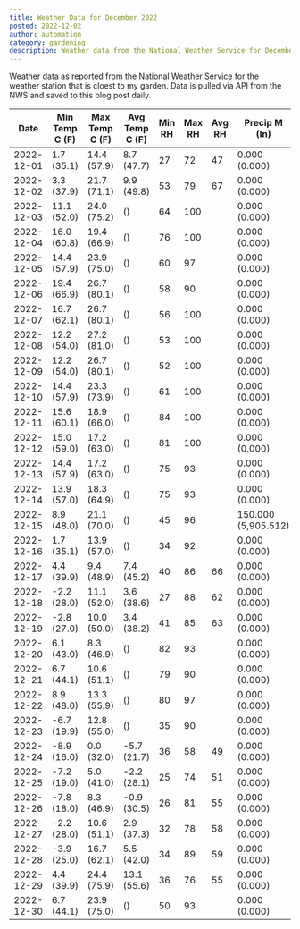 ```yaml
---
title: Weather Data for December 2022
posted: 2022-12-02
author: automation
category: gardening
description: Weather data from the National Weather Service for December 2022
---
```


Weather data as reported from the National Weather Service for the weather station 
that is cloest to my garden. Data is pulled via API from the NWS and saved to this 
blog post daily.

|Date|Min Temp C (F)|Max Temp C (F)|Avg Temp C (F)|Min RH|Max RH|Avg RH|Precip M (In)|Avg Precip/Hr|
|---|---|---|---|---|---|---|---|---|
|2022-12-01|1.7 (35.1)|14.4 (57.9)|8.7 (47.7)|27|72|47|0.000 (0.000)|0.000 (0.000)|
|2022-12-02|3.3 (37.9)|21.7 (71.1)|9.9 (49.8)|53|79|67|0.000 (0.000)|0.000 (0.000)|
|2022-12-03|11.1 (52.0)|24.0 (75.2)| ()|64|100||0.000 (0.000)|0.000 (0.000)|
|2022-12-04|16.0 (60.8)|19.4 (66.9)| ()|76|100||0.000 (0.000)|0.000 (0.000)|
|2022-12-05|14.4 (57.9)|23.9 (75.0)| ()|60|97||0.000 (0.000)|0.000 (0.000)|
|2022-12-06|19.4 (66.9)|26.7 (80.1)| ()|58|90||0.000 (0.000)|0.000 (0.000)|
|2022-12-07|16.7 (62.1)|26.7 (80.1)| ()|56|100||0.000 (0.000)|0.000 (0.000)|
|2022-12-08|12.2 (54.0)|27.2 (81.0)| ()|53|100||0.000 (0.000)|0.000 (0.000)|
|2022-12-09|12.2 (54.0)|26.7 (80.1)| ()|52|100||0.000 (0.000)|0.000 (0.000)|
|2022-12-10|14.4 (57.9)|23.3 (73.9)| ()|61|100||0.000 (0.000)|0.000 (0.000)|
|2022-12-11|15.6 (60.1)|18.9 (66.0)| ()|84|100||0.000 (0.000)|0.000 (0.000)|
|2022-12-12|15.0 (59.0)|17.2 (63.0)| ()|81|100||0.000 (0.000)|0.000 (0.000)|
|2022-12-13|14.4 (57.9)|17.2 (63.0)| ()|75|93||0.000 (0.000)|0.000 (0.000)|
|2022-12-14|13.9 (57.0)|18.3 (64.9)| ()|75|93||0.000 (0.000)|0.000 (0.000)|
|2022-12-15|8.9 (48.0)|21.1 (70.0)| ()|45|96||150.000 (5,905.512)|109.361 (109.361)|
|2022-12-16|1.7 (35.1)|13.9 (57.0)| ()|34|92||0.000 (0.000)|0.000 (0.000)|
|2022-12-17|4.4 (39.9)|9.4 (48.9)|7.4 (45.2)|40|86|66|0.000 (0.000)|0.000 (0.000)|
|2022-12-18|-2.2 (28.0)|11.1 (52.0)|3.6 (38.6)|27|88|62|0.000 (0.000)|0.000 (0.000)|
|2022-12-19|-2.8 (27.0)|10.0 (50.0)|3.4 (38.2)|41|85|63|0.000 (0.000)|0.000 (0.000)|
|2022-12-20|6.1 (43.0)|8.3 (46.9)| ()|82|93||0.000 (0.000)|0.000 (0.000)|
|2022-12-21|6.7 (44.1)|10.6 (51.1)| ()|79|90||0.000 (0.000)|0.000 (0.000)|
|2022-12-22|8.9 (48.0)|13.3 (55.9)| ()|80|97||0.000 (0.000)|0.000 (0.000)|
|2022-12-23|-6.7 (19.9)|12.8 (55.0)| ()|35|90||0.000 (0.000)|0.000 (0.000)|
|2022-12-24|-8.9 (16.0)|0.0 (32.0)|-5.7 (21.7)|36|58|49|0.000 (0.000)|0.000 (0.000)|
|2022-12-25|-7.2 (19.0)|5.0 (41.0)|-2.2 (28.1)|25|74|51|0.000 (0.000)|0.000 (0.000)|
|2022-12-26|-7.8 (18.0)|8.3 (46.9)|-0.9 (30.5)|26|81|55|0.000 (0.000)|0.000 (0.000)|
|2022-12-27|-2.2 (28.0)|10.6 (51.1)|2.9 (37.3)|32|78|58|0.000 (0.000)|0.000 (0.000)|
|2022-12-28|-3.9 (25.0)|16.7 (62.1)|5.5 (42.0)|34|89|59|0.000 (0.000)|0.000 (0.000)|
|2022-12-29|4.4 (39.9)|24.4 (75.9)|13.1 (55.6)|36|76|55|0.000 (0.000)|0.000 (0.000)|
|2022-12-30|6.7 (44.1)|23.9 (75.0)| ()|50|93||0.000 (0.000)|0.000 (0.000)|
